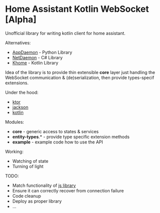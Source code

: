 Home Assistant Kotlin WebSocket [Alpha]
===============================

Unofficial library for writing kotlin client for home assistant.

Alternatives:
- [AppDaemon](https://github.com/hassio-addons/addon-appdaemon) - Python Library
- [NetDaemon](https://netdaemon.xyz/) - C# Library
- [Khome](https://github.com/dennisschroeder/khome) - Kotlin Library

Idea of the library is to provide thin extensible **core** layer just handling the WebSocket communication & (de)serialization,
then provide types-specif extensions.

Under the hood:
- [ktor](https://github.com/ktorio/ktor)
- [jackson](https://github.com/FasterXML/jackson-databind)
- [kotlin](https://github.com/JetBrains/kotlin)

Modules:
- **core** - generic access to states & services
- **entity-types**.* - provide type specific extension methods
- **example** - example code how to use the API

Working:
- Watching of state
- Turning of light

TODO:
- Match functionality of [js library](https://github.com/home-assistant/home-assistant-js-websocket)
- Ensure it can correctly recover from connection failure
- Code cleanup
- Deploy as proper library
- ...